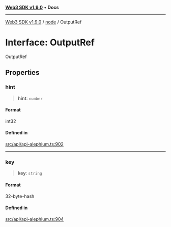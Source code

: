[**Web3 SDK v1.9.0**](../../../README.md) • **Docs**

***

[Web3 SDK v1.9.0](../../../globals.md) / [node](../README.md) / OutputRef

# Interface: OutputRef

OutputRef

## Properties

### hint

> **hint**: `number`

#### Format

int32

#### Defined in

[src/api/api-alephium.ts:902](https://github.com/Mystic-Nayy/alephium-web3/blob/ee41f5e0e7d7fb0b155fe62f05b2ac03772895ca/packages/web3/src/api/api-alephium.ts#L902)

***

### key

> **key**: `string`

#### Format

32-byte-hash

#### Defined in

[src/api/api-alephium.ts:904](https://github.com/Mystic-Nayy/alephium-web3/blob/ee41f5e0e7d7fb0b155fe62f05b2ac03772895ca/packages/web3/src/api/api-alephium.ts#L904)
